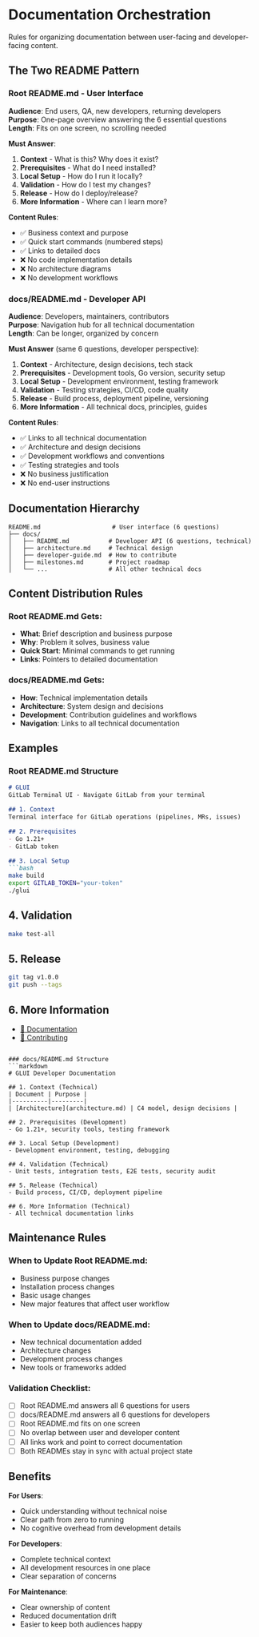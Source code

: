 # Documentation Orchestration

Rules for organizing documentation between user-facing and developer-facing content.

## The Two README Pattern

### Root README.md - User Interface
**Audience**: End users, QA, new developers, returning developers  
**Purpose**: One-page overview answering the 6 essential questions  
**Length**: Fits on one screen, no scrolling needed

**Must Answer**:
1. **Context** - What is this? Why does it exist?
2. **Prerequisites** - What do I need installed?
3. **Local Setup** - How do I run it locally?
4. **Validation** - How do I test my changes?
5. **Release** - How do I deploy/release?
6. **More Information** - Where can I learn more?

**Content Rules**:
- ✅ Business context and purpose
- ✅ Quick start commands (numbered steps)
- ✅ Links to detailed docs
- ❌ No code implementation details
- ❌ No architecture diagrams
- ❌ No development workflows

### docs/README.md - Developer API
**Audience**: Developers, maintainers, contributors  
**Purpose**: Navigation hub for all technical documentation  
**Length**: Can be longer, organized by concern

**Must Answer** (same 6 questions, developer perspective):
1. **Context** - Architecture, design decisions, tech stack
2. **Prerequisites** - Development tools, Go version, security setup
3. **Local Setup** - Development environment, testing framework
4. **Validation** - Testing strategies, CI/CD, code quality
5. **Release** - Build process, deployment pipeline, versioning
6. **More Information** - All technical docs, principles, guides

**Content Rules**:
- ✅ Links to all technical documentation
- ✅ Architecture and design decisions
- ✅ Development workflows and conventions
- ✅ Testing strategies and tools
- ❌ No business justification
- ❌ No end-user instructions

## Documentation Hierarchy

```
README.md                    # User interface (6 questions)
├── docs/
│   ├── README.md           # Developer API (6 questions, technical)
│   ├── architecture.md     # Technical design
│   ├── developer-guide.md  # How to contribute
│   ├── milestones.md       # Project roadmap
│   └── ...                 # All other technical docs
```

## Content Distribution Rules

### Root README.md Gets:
- **What**: Brief description and business purpose
- **Why**: Problem it solves, business value
- **Quick Start**: Minimal commands to get running
- **Links**: Pointers to detailed documentation

### docs/README.md Gets:
- **How**: Technical implementation details
- **Architecture**: System design and decisions
- **Development**: Contribution guidelines and workflows
- **Navigation**: Links to all technical documentation

## Examples

### Root README.md Structure
```markdown
# GLUI
GitLab Terminal UI - Navigate GitLab from your terminal

## 1. Context
Terminal interface for GitLab operations (pipelines, MRs, issues)

## 2. Prerequisites  
- Go 1.21+
- GitLab token

## 3. Local Setup
```bash
make build
export GITLAB_TOKEN="your-token"
./glui
```

## 4. Validation
```bash
make test-all
```

## 5. Release
```bash
git tag v1.0.0
git push --tags
```

## 6. More Information
- [📖 Documentation](docs/README.md)
- [🚀 Contributing](docs/developer-guide.md)
```

### docs/README.md Structure
```markdown
# GLUI Developer Documentation

## 1. Context (Technical)
| Document | Purpose |
|----------|---------|
| [Architecture](architecture.md) | C4 model, design decisions |

## 2. Prerequisites (Development)
- Go 1.21+, security tools, testing framework

## 3. Local Setup (Development)
- Development environment, testing, debugging

## 4. Validation (Technical)
- Unit tests, integration tests, E2E tests, security audit

## 5. Release (Technical)  
- Build process, CI/CD, deployment pipeline

## 6. More Information (Technical)
- All technical documentation links
```

## Maintenance Rules

### When to Update Root README.md:
- Business purpose changes
- Installation process changes
- Basic usage changes
- New major features that affect user workflow

### When to Update docs/README.md:
- New technical documentation added
- Architecture changes
- Development process changes
- New tools or frameworks added

### Validation Checklist:
- [ ] Root README.md answers all 6 questions for users
- [ ] docs/README.md answers all 6 questions for developers
- [ ] Root README.md fits on one screen
- [ ] No overlap between user and developer content
- [ ] All links work and point to correct documentation
- [ ] Both READMEs stay in sync with actual project state

## Benefits

**For Users**:
- Quick understanding without technical noise
- Clear path from zero to running
- No cognitive overhead from development details

**For Developers**:
- Complete technical context
- All development resources in one place
- Clear separation of concerns

**For Maintenance**:
- Clear ownership of content
- Reduced documentation drift
- Easier to keep both audiences happy
